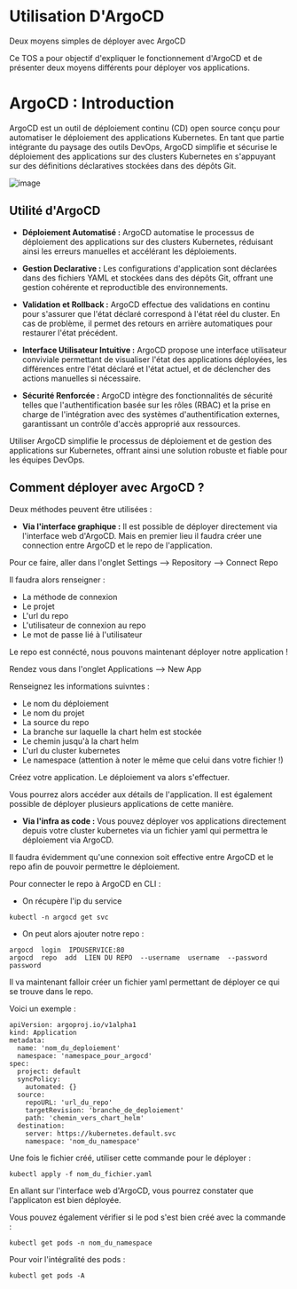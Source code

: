 # Utilisation D'ArgoCD
Deux moyens simples de déployer avec ArgoCD

Ce TOS a pour objectif d'expliquer le fonctionnement d'ArgoCD et de présenter deux moyens différents pour déployer vos applications.

# ArgoCD : Introduction

ArgoCD est un outil de déploiement continu (CD) open source conçu pour automatiser le déploiement des applications Kubernetes. En tant que partie intégrante du paysage des outils DevOps, ArgoCD simplifie et sécurise le déploiement des applications sur des clusters Kubernetes en s'appuyant sur des définitions déclaratives stockées dans des dépôts Git.

![image](https://github.com/TheoVLT/TOS-ArgoCD/assets/148872577/d439fb3b-c256-481e-a562-1899c1723255)

## Utilité d'ArgoCD

- **Déploiement Automatisé :** ArgoCD automatise le processus de déploiement des applications sur des clusters Kubernetes, réduisant ainsi les erreurs manuelles et accélérant les déploiements.
  
- **Gestion Declarative :** Les configurations d'application sont déclarées dans des fichiers YAML et stockées dans des dépôts Git, offrant une gestion cohérente et reproductible des environnements.

- **Validation et Rollback :** ArgoCD effectue des validations en continu pour s'assurer que l'état déclaré correspond à l'état réel du cluster. En cas de problème, il permet des retours en arrière automatiques pour restaurer l'état précédent.

- **Interface Utilisateur Intuitive :** ArgoCD propose une interface utilisateur conviviale permettant de visualiser l'état des applications déployées, les différences entre l'état déclaré et l'état actuel, et de déclencher des actions manuelles si nécessaire.

- **Sécurité Renforcée :** ArgoCD intègre des fonctionnalités de sécurité telles que l'authentification basée sur les rôles (RBAC) et la prise en charge de l'intégration avec des systèmes d'authentification externes, garantissant un contrôle d'accès approprié aux ressources.

Utiliser ArgoCD simplifie le processus de déploiement et de gestion des applications sur Kubernetes, offrant ainsi une solution robuste et fiable pour les équipes DevOps.

## Comment déployer avec ArgoCD ?

Deux méthodes peuvent être utilisées :

- **Via l'interface graphique :** Il est possible de déployer directement via l'interface web d'ArgoCD. Mais en premier lieu il faudra créer une connection entre ArgoCD et le repo de l'application.

Pour ce faire, aller dans l'onglet Settings --> Repository --> Connect Repo

Il faudra alors renseigner :

- La méthode de connexion
- Le projet
- L'url du repo
- L'utilisateur de connexion au repo
- Le mot de passe lié à l'utilisateur

Le repo est connécté, nous pouvons maintenant déployer notre application !

Rendez vous dans l'onglet Applications --> New App

Renseignez les informations suivntes :

- Le nom du déploiement
- Le nom du projet
- La source du repo
- La branche sur laquelle la chart helm est stockée
- Le chemin jusqu'à la chart helm
- L'url du cluster kubernetes
- Le namespace (attention à noter le même que celui dans votre fichier !)

Créez votre application. Le déploiement va alors s'effectuer.

Vous pourrez alors accéder aux détails de l'application. Il est également possible de déployer plusieurs applications de cette manière.

- **Via l'infra as code :** Vous pouvez déployer vos applications directement depuis votre cluster kubernetes via un fichier yaml qui permettra le déploiement via ArgoCD.

Il faudra évidemment qu'une connexion soit effective entre ArgoCD et le repo afin de pouvoir permettre le déploiement. 

Pour connecter le repo à ArgoCD en CLI :

- On récupère l'ip du service
```shell
kubectl -n argocd get svc
```
- On peut alors ajouter notre repo :
```shell
argocd  login  IPDUSERVICE:80
argocd  repo  add  LIEN DU REPO  --username  username  --password  password
```

Il va maintenant falloir créer un fichier yaml permettant de déployer ce qui se trouve dans le repo. 

Voici un exemple :
```shell
apiVersion: argoproj.io/v1alpha1
kind: Application
metadata:
  name: 'nom_du_deploiement'
  namespace: 'namespace_pour_argocd'
spec:
  project: default
  syncPolicy:
    automated: {}
  source:
    repoURL: 'url_du_repo'
    targetRevision: 'branche_de_deploiement'
    path: 'chemin_vers_chart_helm'
  destination:
    server: https://kubernetes.default.svc
    namespace: 'nom_du_namespace'
```

Une fois le fichier créé, utiliser cette commande pour le déployer :
```shell
kubectl apply -f nom_du_fichier.yaml
```
En allant sur l'interface web d'ArgoCD, vous pourrez constater que l'applicaton est bien déployée.

Vous pouvez également vérifier si le pod s'est bien créé avec la commande :
```shell
kubectl get pods -n nom_du_namespace
```

Pour voir l'intégralité des pods :
```shell
kubectl get pods -A
```
